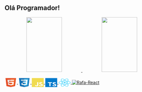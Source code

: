 ## Olá Programador!


<div align="center" >
  <a href="https://github.com/aklysson">
  <img height="180em"   width="48%"  src="https://github-readme-stats.vercel.app/api?username=Aklysson&show_icons=true&theme=tokyonight&include_all_commits=true&count_private=true"/>
  <img height="180em"   width="48%" src="https://github-readme-stats.vercel.app/api/top-langs/?username=Aklysson&layout=compact&langs_count=7&theme=tokyonight"/>
</div>
  <div style="display: inline_block"><br>
      <img align="center" alt="Rafa-HTML" height="30" width="40" src="https://raw.githubusercontent.com/devicons/devicon/master/icons/html5/html5-original.svg">
      <img align="center" alt="Rafa-CSS" height="30" width="40" src="https://raw.githubusercontent.com/devicons/devicon/master/icons/css3/css3-original.svg">
      <img align="center" alt="Rafa-Js" height="30" width="40" src="https://raw.githubusercontent.com/devicons/devicon/master/icons/javascript/javascript-plain.svg">
      <img align="center" alt="Rafa-Ts" height="30" width="40" src="https://raw.githubusercontent.com/devicons/devicon/master/icons/typescript/typescript-plain.svg">
      <img align="center" alt="Rafa-React" height="30" width="40" src="https://raw.githubusercontent.com/devicons/devicon/master/icons/react/react-original.svg">
      <img align="center" alt="Rafa-React" height="30" width="40" src="https://cdn.jsdelivr.net/gh/devicons/devicon/icons/nodejs/nodejs-original.svg" />
</div>

  ##
  

